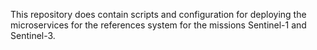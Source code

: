 This repository does contain scripts and configuration for
deploying the microservices for the references system for the
missions Sentinel-1 and Sentinel-3.
